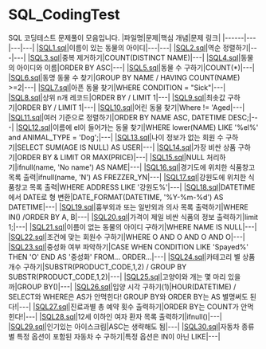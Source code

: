 # SQL_CodingTest
SQL 코딩테스트 문제풀이 모음입니다.
|파일명|문제|핵심 개념|문제 링크|
|------|---|---|---|
|[SQL1.sql](https://github.com/ilmechaJu/SQL_CodingTest/blob/main/solutions/SQL1.sql)|이름이 있는 동물의 아이디|---|---|
|[SQL2.sql](https://github.com/ilmechaJu/SQL_CodingTest/blob/main/solutions/SQL2.sql)|역순 정렬하기|---|---|
|[SQL3.sql](https://github.com/ilmechaJu/SQL_CodingTest/blob/main/solutions/SQL3.sql)|중복 제거하기|COUNT(DISTINCT NAME)|---|
|[SQL4.sql](https://github.com/ilmechaJu/SQL_CodingTest/blob/main/solutions/SQL4.sql)|동물의 아이디와 이름|ORDER BY ASC|---|
|[SQL5.sql](https://github.com/ilmechaJu/SQL_CodingTest/blob/main/solutions/SQL5.sql)|동물 수 구하기|COUNT(*)|---|
|[SQL6.sql](https://github.com/ilmechaJu/SQL_CodingTest/blob/main/solutions/SQL6.sql)|동명 동물 수 찾기|GROUP BY NAME / HAVING COUNT(NAME) >=2|---|
|[SQL7.sql](https://github.com/ilmechaJu/SQL_CodingTest/blob/main/solutions/SQL7.sql)|아픈 동물 찾기|WHERE CONDITION = "Sick"|---|
|[SQL8.sql](https://github.com/ilmechaJu/SQL_CodingTest/blob/main/solutions/SQL8.sql)|상위 n개 레코드|ORDER BY / LIMIT 1|---|
|[SQL9.sql](https://github.com/ilmechaJu/SQL_CodingTest/blob/main/solutions/SQL9.sql)|최솟값 구하기|ORDER BY / LIMIT 1|---|
|[SQL10.sql](https://github.com/ilmechaJu/SQL_CodingTest/blob/main/solutions/SQL10.sql)|어린 동물 찾기|Where != 'Aged|---|
|[SQL11.sql](https://github.com/ilmechaJu/SQL_CodingTest/blob/main/solutions/SQL11.sql)|여러 기준으로 정렬하기|ORDER BY NAME ASC, DATETIME DESC;|---|
|[SQL12.sql](https://github.com/ilmechaJu/SQL_CodingTest/blob/main/solutions/SQL12.sql)|이름에 el이 들어가는 동물 찾기|WHERE lower(NAME) LIKE '%el%' and ANIMAL_TYPE = 'Dog';|---|
|[SQL13.sql](https://github.com/ilmechaJu/SQL_CodingTest/blob/main/solutions/SQL13.sql)|나이 정보가 없는 회원 수 구하기|SELECT SUM(AGE IS NULL) AS USER|---|
|[SQL14.sql](https://github.com/ilmechaJu/SQL_CodingTest/blob/main/solutions/SQL14.sql)|가장 비싼 상품 구하기|ORDER BY & LIMIT OR MAX(PRICE)|---|
|[SQL15.sql](https://github.com/ilmechaJu/SQL_CodingTest/blob/main/solutions/SQL15.sql)|NULL 처리하기|ifnull(name, 'No name') AS NAME|---|
|[SQL16.sql](https://github.com/ilmechaJu/SQL_CodingTest/blob/main/solutions/SQL16.sql)|경기도에 위치한 식품창고 목록 출력|ifnull(name, 'N') AS FREZZER_YN|---|
|[SQL17.sql](https://github.com/ilmechaJu/SQL_CodingTest/blob/main/solutions/SQL17.sql)|강원도에 위치한 식품창고 목록 출력|WHERE ADDRESS LIKE '강원도%'|---|
|[SQL18.sql](https://github.com/ilmechaJu/SQL_CodingTest/blob/main/solutions/SQL18.sql)|DATETIME에서 DATE로 형 변환|DATE_FORMAT(DATETIME, '%Y-%m-%d') AS DATETIME|---|
|[SQL19.sql](https://github.com/ilmechaJu/SQL_CodingTest/blob/main/solutions/SQL19.sql)|흉부외과 또는 일반외과 의사 목록 출력하기|WHERE IN() /ORDER BY A, B|---|
|[SQL20.sql](https://github.com/ilmechaJu/SQL_CodingTest/blob/main/solutions/SQL20.sql)|가격이 제일 비싼 식품의 정보 출력하기|limit 1;|---|
|[SQL21.sql](https://github.com/ilmechaJu/SQL_CodingTest/blob/main/solutions/SQL21.sql)|이름이 없는 동물의 아이디 구하기|WHERE NAME IS NULL|---|
|[SQL22.sql](https://github.com/ilmechaJu/SQL_CodingTest/blob/main/solutions/SQL22.sql)|조건에 맞는 회원수 구하기|WHERE O AND O AND O AND O|---|
|[SQL23.sql](https://github.com/ilmechaJu/SQL_CodingTest/blob/main/solutions/SQL23.sql)|중성화 여부 파악하기|CASE WHEN CONDITION LIKE 'Spayed%' THEN 'O' END AS '중성화' FROM... ORDER...|---|
|[SQL24.sql](https://github.com/ilmechaJu/SQL_CodingTest/blob/main/solutions/SQL24.sql)|카테고리 별 상품 개수 구하기|SUBSTR(PRODUCT_CODE,1,2) / GROUP BY SUBSTR(PRODUCT_CODE,1,2)|---|
|[SQL25.sql](https://github.com/ilmechaJu/SQL_CodingTest/blob/main/solutions/SQL25.sql)|고양이와 개는 몇 마리 있을까|GROUP BY()|---|
|[SQL26.sql](https://github.com/ilmechaJu/SQL_CodingTest/blob/main/solutions/SQL26.sql)|입양 시각 구하기(1)|HOUR(DATETIME) / SELECT와 WHERE은 AS가 안먹힌다! GROUP BY와 ORDER BY는 AS 별명써도 된다!|---|
|[SQL27.sql](https://github.com/ilmechaJu/SQL_CodingTest/blob/main/solutions/SQL27.sql)|진료과별 총 예약 횟수 출력하기|ORDER BY는 COUNT가 안먹힌다!|---|
|[SQL28.sql](https://github.com/ilmechaJu/SQL_CodingTest/blob/main/solutions/SQL28.sql)|12세 이하인 여자 환자 목록 출력하기|ifnull()|---|
|[SQL29.sql](https://github.com/ilmechaJu/SQL_CodingTest/blob/main/solutions/SQL29.sql)|인기있는 아이스크림|ASC는 생략해도 됨|---|
|[SQL30.sql](https://github.com/ilmechaJu/SQL_CodingTest/blob/main/solutions/SQL30.sql)|자동차 종류 별 특정 옵션이 포함된 자동차 수 구하기|특정 옵션은 IN이 아닌 LIKE|---|
